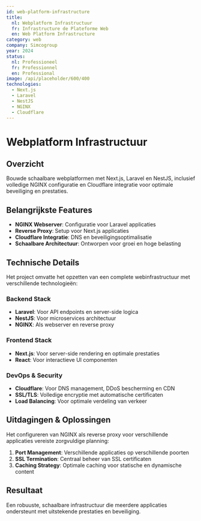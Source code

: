 ```yaml
---
id: web-platform-infrastructure
title:
  nl: Webplatform Infrastructuur
  fr: Infrastructure de Plateforme Web
  en: Web Platform Infrastructure
category: web
company: Simcogroup
year: 2024
status:
  nl: Professioneel
  fr: Professionnel
  en: Professional
image: /api/placeholder/600/400
technologies:
  - Next.js
  - Laravel
  - NestJS
  - NGINX
  - Cloudflare
---
```


# Webplatform Infrastructuur

## Overzicht

Bouwde schaalbare webplatformen met Next.js, Laravel en NestJS, inclusief volledige NGINX configuratie en Cloudflare integratie voor optimale beveiliging en prestaties.

## Belangrijkste Features

- **NGINX Webserver**: Configuratie voor Laravel applicaties
- **Reverse Proxy**: Setup voor Next.js applicaties
- **Cloudflare Integratie**: DNS en beveiligingsoptimalisatie
- **Schaalbare Architectuur**: Ontworpen voor groei en hoge belasting

## Technische Details

Het project omvatte het opzetten van een complete webinfrastructuur met verschillende technologieën:

### Backend Stack

- **Laravel**: Voor API endpoints en server-side logica
- **NestJS**: Voor microservices architectuur
- **NGINX**: Als webserver en reverse proxy

### Frontend Stack

- **Next.js**: Voor server-side rendering en optimale prestaties
- **React**: Voor interactieve UI componenten

### DevOps & Security

- **Cloudflare**: Voor DNS management, DDoS bescherming en CDN
- **SSL/TLS**: Volledige encryptie met automatische certificaten
- **Load Balancing**: Voor optimale verdeling van verkeer

## Uitdagingen & Oplossingen

Het configureren van NGINX als reverse proxy voor verschillende applicaties vereiste zorgvuldige planning:

1. **Port Management**: Verschillende applicaties op verschillende poorten
2. **SSL Termination**: Centraal beheer van SSL certificaten
3. **Caching Strategy**: Optimale caching voor statische en dynamische content

## Resultaat

Een robuuste, schaalbare infrastructuur die meerdere applicaties ondersteunt met uitstekende prestaties en beveiliging.
